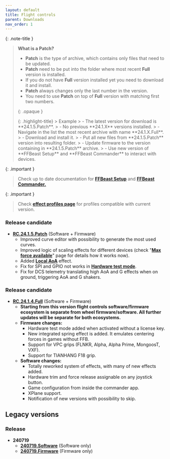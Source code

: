 ```yaml
---
layout: default
title: Flight controls
parent: Downloads
nav_order: 1
---
```


{: .note-title }
> **What is a Patch?**
>
> - **Patch** is the type of archive, which contains only files that need to be updated.
> - **Patch** need to be put into the folder where most recent **Full** version is installed. 
> - If you do not have **Full** version installed yet you need to download it and install.
> - **Patch** always changes only the last number in the version. 
> - You need to use **Patch** on top of **Full** version with matching first two numbers.
> 
> {: .opaque }
> <div markdown="block">
> {: .highlight-title}
> > Example
> > - The latest version for download is **24.1.5.Patch**. 
> > - No previous **24.1.X** versions installed.
> > - Navigate in the list the most recent archive with name **24.1.X.Full**.
> > - Download and install it.
> > - Put all new files from **24.1.5.Patch** version into resulting folder.
> > - Update firmware to the version containing in **24.1.5.Patch** archive.
> > - Use new version of **FFBeast Setup** and **FFBeast Commander** to interact with devices.
> </div>

{: .important }
> Check up to date documentation for [**FFBeast Setup**](ffbeast_setup.html) and [**FFBeast Commander.**](ffbeast_commander.html)

{: .important }
> Check [**effect profiles page**](downloads_effect_profiles.html) for profiles compatible with current version.

### Release candidate
- [**RC.24.1.5.Patch**](../../assets/firmware/ffbeast-flight-controls-RC.24.1.5.Patch.zip) (Software + Firmware)
   - Improved curve editor with possibility to generate the most used curves.
   - Improved logic of scaling effects for different devices (check "[**Max force available**](ffbeast_setup_effects.html#max-force-available-flight-controls-only)" page for details how it works now).
   - Added [**Local AoA**](ffbeast_commander_effects.html#local-aoa) effect.
   - Fix for SPI and GPIO not works in [**Hardware test mode**](ffbeast_setup_license.html#hardware-test-mode-flight-controls-only).
   - Fix for DCS telemetry translating high AoA and G effects when on ground, triggering AoA and G shakers.


### Release candidate
- [**RC.24.1.4.Full**](../../assets/firmware/ffbeast-flight-controls-RC.24.1.4.Full.zip) (Software + Firmware)
  - **Starting from this version flight controls software/firmware ecosystem is separate from wheel firmware/software. All further updates will be separate for both ecosystems.**
  - **Firmware changes:**
    - Hardware test mode added when activated without a license key.
    - New integrated spring effect is added. It emulates centering forces in games without FFB.
    - Support for VPC grips (FLNKR, Alpha, Alpha Prime, MongoosT, VXF).
    - Support for TIANHANG F18 grip.
  - **Software changes:**
    - Totally reworked system of effects, with many of new effects added. 
    - Hardware trim and force release assignable on any joystick button.
    - Game configuration from inside the commander app.
    - XPlane support.
    - Notification of new versions with possibility to skip.

## Legacy versions

### Release

- **240719**
    - [**240719.Software**](../../assets/firmware/ffbeast-software-240719.zip) (Software only)
    - [**240719.Firmware**](../../assets/firmware/ffbeast-firmware-240719.zip) (Firmware only)
    
 